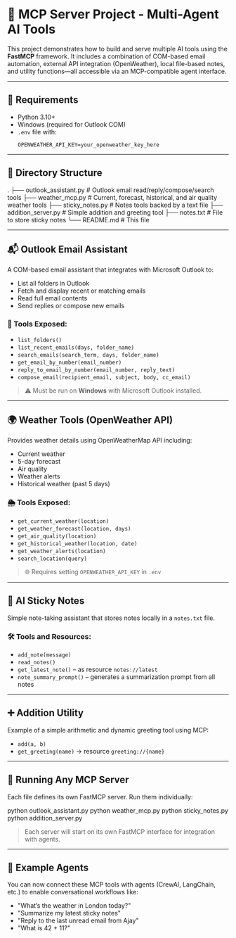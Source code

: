 # 🧠 MCP Server Project - Multi-Agent AI Tools

This project demonstrates how to build and serve multiple AI tools using the **FastMCP** framework. It includes a combination of COM-based email automation, external API integration (OpenWeather), local file-based notes, and utility functions—all accessible via an MCP-compatible agent interface.

-----------------------------------------------------------------------------------------------------

## 🔧 Requirements

- Python 3.10+
- Windows (required for Outlook COM)
- `.env` file with:
  ```env
  OPENWEATHER_API_KEY=your_openweather_key_here
  ```

-----------------------------------------------------------------------------------------------------

## 📁 Directory Structure

.
├── outlook_assistant.py        # Outlook email read/reply/compose/search tools
├── weather_mcp.py              # Current, forecast, historical, and air quality weather tools
├── sticky_notes.py             # Notes tools backed by a text file
├── addition_server.py          # Simple addition and greeting tool
├── notes.txt                   # File to store sticky notes
└── README.md                   # This file

-----------------------------------------------------------------------------------------------------

## 📬 Outlook Email Assistant

A COM-based email assistant that integrates with Microsoft Outlook to:

- List all folders in Outlook
- Fetch and display recent or matching emails
- Read full email contents
- Send replies or compose new emails

### 🔧 Tools Exposed:

- `list_folders()`
- `list_recent_emails(days, folder_name)`
- `search_emails(search_term, days, folder_name)`
- `get_email_by_number(email_number)`
- `reply_to_email_by_number(email_number, reply_text)`
- `compose_email(recipient_email, subject, body, cc_email)`

> ⚠️ Must be run on **Windows** with Microsoft Outlook installed.

-----------------------------------------------------------------------------------------------------

## 🌍 Weather Tools (OpenWeather API)

Provides weather details using OpenWeatherMap API including:

- Current weather
- 5-day forecast
- Air quality
- Weather alerts
- Historical weather (past 5 days)

### 🌦 Tools Exposed:

- `get_current_weather(location)`
- `get_weather_forecast(location, days)`
- `get_air_quality(location)`
- `get_historical_weather(location, date)`
- `get_weather_alerts(location)`
- `search_location(query)`

> 🌐 Requires setting `OPENWEATHER_API_KEY` in `.env`

-----------------------------------------------------------------------------------------------------

## 📝 AI Sticky Notes

Simple note-taking assistant that stores notes locally in a `notes.txt` file.

### 🛠 Tools and Resources:

- `add_note(message)`
- `read_notes()`
- `get_latest_note()` – as resource `notes://latest`
- `note_summary_prompt()` – generates a summarization prompt from all notes

-----------------------------------------------------------------------------------------------------

## ➕ Addition Utility

Example of a simple arithmetic and dynamic greeting tool using MCP:

- `add(a, b)`
- `get_greeting(name)` → resource `greeting://{name}`

-----------------------------------------------------------------------------------------------------

## 🏁 Running Any MCP Server

Each file defines its own FastMCP server. Run them individually:

python outlook_assistant.py
python weather_mcp.py
python sticky_notes.py
python addition_server.py

> Each server will start on its own FastMCP interface for integration with agents.

---

## 🧪 Example Agents

You can now connect these MCP tools with agents (CrewAI, LangChain, etc.) to enable conversational workflows like:

- "What’s the weather in London today?"
- "Summarize my latest sticky notes"
- "Reply to the last unread email from Ajay"
- "What is 42 + 11?"